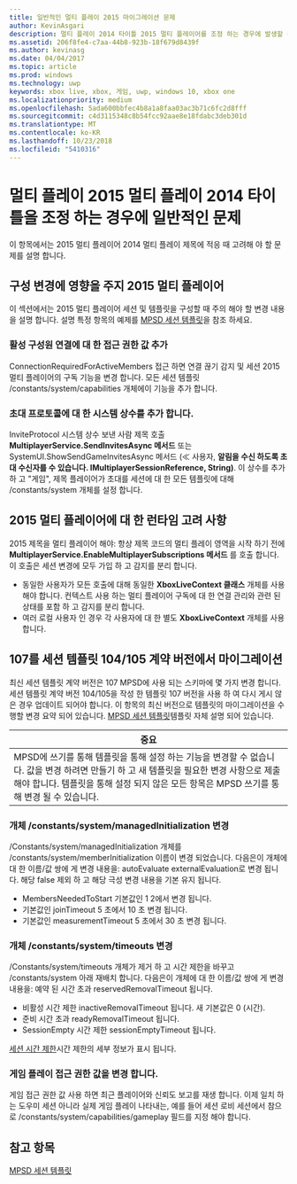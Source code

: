 ```yaml
---
title: 일반적인 멀티 플레이 2015 마이그레이션 문제
author: KevinAsgari
description: 멀티 플레이 2014 타이틀 2015 멀티 플레이어를 조정 하는 경우에 발생할 수 있습니다 일반적인 문제에 알아봅니다.
ms.assetid: 206f8fe4-c7aa-44b8-923b-18f679d8439f
ms.author: kevinasg
ms.date: 04/04/2017
ms.topic: article
ms.prod: windows
ms.technology: uwp
keywords: xbox live, xbox, 게임, uwp, windows 10, xbox one
ms.localizationpriority: medium
ms.openlocfilehash: 5ada600bbfec4b8a1a8faa03ac3b71c6fc2d8fff
ms.sourcegitcommit: c4d3115348c8b54fcc92aae8e18fdabc3deb301d
ms.translationtype: MT
ms.contentlocale: ko-KR
ms.lasthandoff: 10/23/2018
ms.locfileid: "5410316"
---
```

# <a name="common-issues-when-adapting-your-multiplayer-2014-title-to-multiplayer-2015"></a>멀티 플레이 2015 멀티 플레이 2014 타이틀을 조정 하는 경우에 일반적인 문제

이 항목에서는 2015 멀티 플레이어 2014 멀티 플레이 제목에 적응 때 고려해 야 할 문제를 설명 합니다.


## <a name="configuration-changes-to-make-for-2015-multiplayer"></a>구성 변경에 영향을 주지 2015 멀티 플레이어

이 섹션에서는 2015 멀티 플레이어 세션 및 템플릿을 구성할 때 주의 해야 할 변경 내용을 설명 합니다. 설명 특정 항목의 예제를 [MPSD 세션 템플릿](multiplayer-session-directory.md)을 참조 하세요.

### <a name="add-a-capability-for-active-member-connection"></a>활성 구성원 연결에 대 한 접근 권한 값 추가

ConnectionRequiredForActiveMembers 접근 하면 연결 끊기 감지 및 세션 2015 멀티 플레이어의 구독 기능을 변경 합니다. 모든 세션 템플릿 /constants/system/capabilities 개체에이 기능을 추가 합니다.


### <a name="add-a-system-constant-for-invite-protocol"></a>초대 프로토콜에 대 한 시스템 상수를 추가 합니다.

InviteProtocol 시스템 상수 보낸 사람 제목 호출 **MultiplayerService.SendInvitesAsync 메서드** 또는 SystemUI.ShowSendGameInvitesAsync 메서드 (≪ 사용자, **알림을 수신 하도록 초대 수신자를 수 있습니다. IMultiplayerSessionReference, String)**. 이 상수를 추가 하 고 "게임", 제목 플레이어가 초대를 세션에 대 한 모든 템플릿에 대해 /constants/system 개체를 설정 합니다.


## <a name="runtime-considerations-for-2015-multiplayer"></a>2015 멀티 플레이어에 대 한 런타임 고려 사항

2015 제목을 멀티 플레이어 해야: 항상 제목 코드의 멀티 플레이 영역을 시작 하기 전에 **MultiplayerService.EnableMultiplayerSubscriptions 메서드** 를 호출 합니다. 이 호출은 세션 변경에 모두 가입 하 고 감지를 분리 합니다.
-   동일한 사용자가 모든 호출에 대해 동일한 **XboxLiveContext 클래스** 개체를 사용 해야 합니다. 컨텍스트 사용 하는 멀티 플레이어 구독에 대 한 연결 관리와 관련 된 상태를 포함 하 고 감지를 분리 합니다.
-   여러 로컬 사용자 인 경우 각 사용자에 대 한 별도 **XboxLiveContext** 개체를 사용 합니다.


## <a name="migrating-a-session-template-from-contract-version-104105-to-107"></a>107를 세션 템플릿 104/105 계약 버전에서 마이그레이션

최신 세션 템플릿 계약 버전은 107 MPSD에 사용 되는 스키마에 몇 가지 변경 합니다. 세션 템플릿 계약 버전 104/105을 작성 한 템플릿 107 버전을 사용 하 여 다시 게시 않은 경우 업데이트 되어야 합니다. 이 항목의 최신 버전으로 템플릿의 마이그레이션을 수행할 변경 요약 되어 있습니다. [MPSD 세션 템플릿](multiplayer-session-directory.md)템플릿 자체 설명 되어 있습니다.

| 중요                                                                                                                                                                                                                                                      |
|-----------------------------------------------------------------------------------------------------------------------------------------------------------------------------------------------------------------------------------------------------------------------------|
| MPSD에 쓰기를 통해 템플릿을 통해 설정 하는 기능을 변경할 수 없습니다. 값을 변경 하려면 만들기 하 고 새 템플릿을 필요한 변경 사항으로 제출 해야 합니다. 템플릿을 통해 설정 되지 않은 모든 항목은 MPSD 쓰기를 통해 변경 될 수 있습니다. |


### <a name="changes-to-the-constantssystemmanagedinitialization-object"></a>개체 /constants/system/managedInitialization 변경

/Constants/system/managedInitialization 개체를 /constants/system/memberInitialization 이름이 변경 되었습니다. 다음은이 개체에 대 한 이름/값 쌍에 게 변경 내용을: autoEvaluate externalEvaluation로 변경 됩니다. 해당 false 제외 하 고 해당 극성 변경 내용을 기본 유지 됩니다.
-   MembersNeededToStart 기본값인 1 2에서 변경 됩니다.
-   기본값인 joinTimeout 5 초에서 10 초 변경 됩니다.
-   기본값인 measurementTimeout 5 초에서 30 초 변경 됩니다.


### <a name="changes-to-the-constantssystemtimeouts-object"></a>개체 /constants/system/timeouts 변경

/Constants/system/timeouts 개체가 제거 하 고 시간 제한을 바꾸고 /constants/system 아래 재배치 합니다. 다음은이 개체에 대 한 이름/값 쌍에 게 변경 내용을: 예약 된 시간 초과 reservedRemovalTimeout 됩니다.
-   비활성 시간 제한 inactiveRemovalTimeout 됩니다. 새 기본값은 0 (시간).
-   준비 시간 초과 readyRemovalTimeout 됩니다.
-   SessionEmpty 시간 제한 sessionEmptyTimeout 됩니다.

[세션 시간 제한](mpsd-session-details.md)시간 제한의 세부 정보가 표시 됩니다.


### <a name="change-to-the-game-play-capability"></a>게임 플레이 접근 권한 값을 변경 합니다.

게임 접근 권한 값 사용 하면 최근 플레이어와 신뢰도 보고를 재생 합니다. 이제 일치 하는 도우미 세션 아니라 실제 게임 플레이 나타내는, 예를 들어 세션 로비 세션에서 참으로 /constants/system/capabilities/gameplay 필드를 지정 해야 합니다.


## <a name="see-also"></a>참고 항목

[MPSD 세션 템플릿](mpsd-session-details.md)
